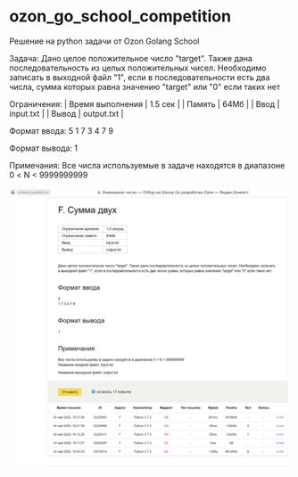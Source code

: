 # ozon_go_school_competition
Решение на python задачи от Ozon Golang School

Задача:
Дано целое положительное число "target". Также дана последовательность из целых положительных чисел.
Необходимо записать в выходной файл "1", если в последовательности есть два числа, сумма которых равна значению "target" или "0" если таких нет

Ограничения:
| Время выполнения | 1.5 сек |
| Память | 64Мб |
| Ввод | input.txt |
| Вывод | output.txt |

Формат ввода:
5
1 7 3 4 7 9

Формат вывода:
1

Примечания:
Все числа используемые в задаче находятся в диапазоне 0 < N < 9999999999

![alt text](ozon_go_contest_taskF_01.png "Метрики верного решения")
